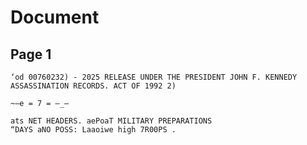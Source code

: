 # Document

## Page 1

```text
‘od 00760232) - 2025 RELEASE UNDER THE PRESIDENT JOHN F. KENNEDY ASSASSINATION RECORDS. ACT OF 1992 2)

~—e = 7 = —_—

ats NET HEADERS. aePoaT MILITARY PREPARATIONS
“DAYS aNO POSS: Laaoiwe high 7R00PS .
```

